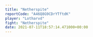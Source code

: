 ```yaml
---
title: "Netherspite"
reportCode: "A46Q8G9CDrYTftdK"
player: "Lotharvd"
fight: "Netherspite"
date: 2021-07-11T18:57:14.471000+00:00
---
```

